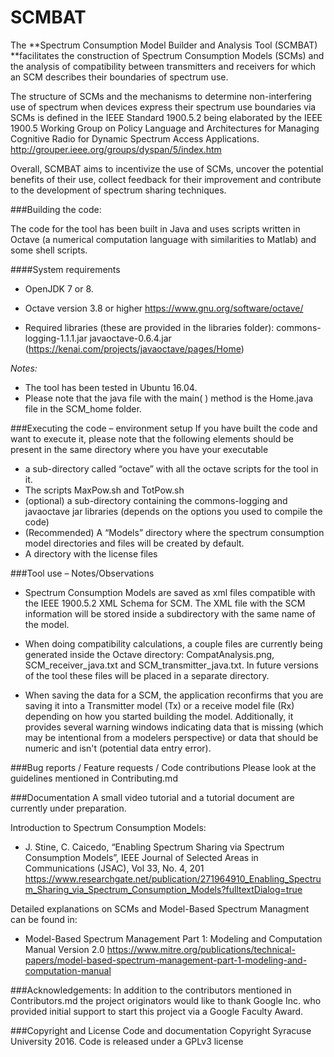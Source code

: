 # SCMBAT
The **Spectrum Consumption Model Builder and Analysis Tool (SCMBAT) **facilitates the construction of Spectrum Consumption Models (SCMs) and the analysis of compatibility between transmitters and receivers for which an SCM describes their boundaries of spectrum use. 

The structure of SCMs and the mechanisms to determine non-interfering use of spectrum when devices express their spectrum use boundaries via SCMs is defined in the IEEE Standard 1900.5.2 being elaborated by the IEEE 1900.5 Working Group on Policy Language and Architectures for Managing Cognitive Radio for Dynamic Spectrum Access Applications. http://grouper.ieee.org/groups/dyspan/5/index.htm

Overall, SCMBAT aims to incentivize the use of SCMs, uncover the potential benefits of their use, collect feedback for their improvement and contribute to the development of spectrum sharing techniques.

###Building the code: 

The code for the tool has been built in Java and uses scripts written in Octave (a numerical computation language with similarities to Matlab) and some shell scripts.


####System requirements

- OpenJDK 7 or 8. 

- Octave version 3.8 or higher
https://www.gnu.org/software/octave/

- Required libraries  (these are provided in the libraries folder):
commons-logging-1.1.1.jar
javaoctave-0.6.4.jar  (https://kenai.com/projects/javaoctave/pages/Home)

*Notes:*
- The tool has been tested in Ubuntu 16.04.
- Please note that the java file with the main( ) method is the Home.java file in the SCM_home folder.

###Executing the code – environment setup
If you have built the code and want to execute it, please note that the following elements should be present in the same directory where you have your executable

- a sub-directory called “octave” with all the octave scripts for the tool in it.
- The scripts MaxPow.sh and TotPow.sh
- (optional) a sub-directory containing the commons-logging and javaoctave jar libraries (depends on the options you used to compile the code)
- (Recommended) A “Models” directory where the spectrum consumption model directories and files will be created by default.
- A directory with the license files


###Tool use – Notes/Observations
- Spectrum Consumption Models are saved as xml files compatible with the IEEE 1900.5.2	XML Schema for SCM. The XML file with the SCM information will be stored inside a subdirectory with the same name of the model.

- When doing compatibility calculations, a couple files are currently being generated inside the Octave directory: CompatAnalysis.png, SCM_receiver_java.txt and SCM_transmitter_java.txt. 
In future versions of the tool these files will be placed in a separate directory.

- When saving the data for a SCM, the application reconfirms that you are saving it into a Transmitter model (Tx) or a receive model file (Rx) depending on how you started building the model. Additionally, it provides several warning windows indicating data that is missing (which may be intentional from a modelers perspective) or data that should be numeric and isn't (potential data entry error).

###Bug reports / Feature requests / Code contributions
Please look at the guidelines mentioned in Contributing.md


###Documentation
A small video tutorial and a tutorial document are currently under preparation.

Introduction to Spectrum Consumption Models:
- J. Stine, C. Caicedo, “Enabling Spectrum Sharing via Spectrum Consumption Models”, IEEE Journal of Selected Areas in Communications (JSAC), Vol 33, No. 4, 201
https://www.researchgate.net/publication/271964910_Enabling_Spectrum_Sharing_via_Spectrum_Consumption_Models?fulltextDialog=true

Detailed explanations on SCMs and Model-Based Spectrum Managment can be found in:
- Model-Based Spectrum Management Part 1: Modeling and Computation Manual Version 2.0
https://www.mitre.org/publications/technical-papers/model-based-spectrum-management-part-1-modeling-and-computation-manual


###Acknowledgements:
In addition to the contributors mentioned in Contributors.md the project originators would like to thank Google Inc. who provided initial support to start this project via a Google Faculty Award.

###Copyright and License
Code and documentation Copyright Syracuse University 2016. Code is released under a GPLv3 license 